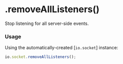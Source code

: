 # .removeAllListeners()

Stop listening for all server-side events.

### Usage

Using the automatically-created [`io.socket`] instance:

```js
io.socket.removeAllListeners();
```

<docmeta name="displayName" value=".removeAllListeners()">
